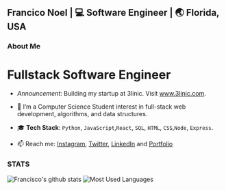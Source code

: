 <h2> Francico Noel | 💻 Software Engineer | 🌏 Florida, USA </h2>

### About Me
<h1><bold> Fullstack Software Engineer</bold></h1>

- _Announcement_: Building my startup at 3linic. Visit www.3linic.com.

- 🌱 I’m a Computer Science Student interest in full-stack web development, algorithms, and data structures.
- 🎓 **Tech Stack**: `Python`, `JavaScript`,`React`,  `SQL`, `HTML`, `CSS`,`Node`, `Express`.

- 📫 Reach me: [Instagram](https://instagram.com/byfnoel/), [Twitter](https://www.twitter.com/byfnoel/), [LinkedIn](https://www.linkedin.com/in/francisconoel/) and [Portfolio](https://francisconoel.com/)

### STATS

![Francisco's github stats](https://github-readme-stats.vercel.app/api/?username=byfnoel&show_icons=true&title_color=1F75C8&icon_color=2AA410&text_color=043667&bg_color=ffffff)
![Most Used Languages](https://github-readme-stats.vercel.app/api/top-langs/?username=byfnoel&layout=compact)
